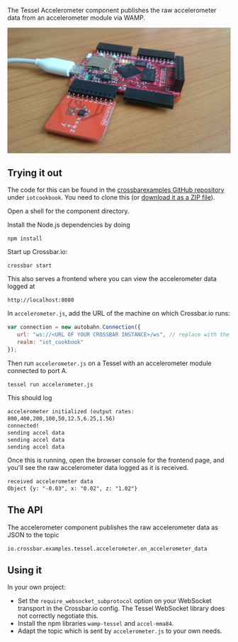 The Tessel Accelerometer component publishes the raw accelerometer data from an accelerometer module via WAMP.

<div class="topimage_container">
   <img class="topimage" src="/static/img/iotcookbook/alarmapp/accelerometer_tessel.jpg" alt="">   
</div>

## Trying it out

The code for this can be found in the [crossbarexamples GitHub repository](https://github.com/crossbario/crossbarexamples) under `iotcookbook`. You need to clone this (or [download it as a ZIP file](https://github.com/crossbario/crossbarexamples/archive/master.zip)).

Open a shell for the component directory. 

Install the Node.js dependencies by doing

```shell
npm install
```

Start up Crossbar.io:

```shell
crossbar start
```

This also serves a frontend where you can view the accelerometer data logged at

```
http://localhost:8080
```

In `accelerometer.js`, add the URL of the machine on which Crossbar.io runs:

```javascript
var connection = new autobahn.Connection({
   url: "ws://<URL OF YOUR CROSSBAR INSTANCE>/ws", // replace with the url of your crossbar instance
   realm: "iot_cookbook"
});
```

Then run `accelerometer.js` on a Tessel with an accelerometer module connected to port A.

```shell
tessel run accelerometer.js
```

This should log

```shell
accelerometer initialized (output rates: 800,400,200,100,50,12.5,6.25,1.56)
connected!
sending accel data
sending accel data
sending accel data
```

Once this is running, open the browser console for the frontend page, and you'll see the raw accelerometer data logged as it is received.

```shell
received accelerometer data
Object {y: "-0.03", x: "0.02", z: "1.02"}
```

## The API

The accelerometer component publishes the raw accelerometer data as JSON to the topic

```
io.crossbar.examples.tessel.accelerometer.on_accelerometer_data
```

## Using it

In your own project:

* Set the `require_websocket_subprotocol` option on your WebSocket transport in the Crossbar.io config. The Tessel WebSocket library does not correctly negotiate this.
* Install the npm libraries `wamp-tessel` and `accel-mma84`. 
* Adapt the topic which is sent by `accelerometer.js` to your own needs.